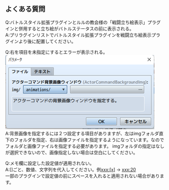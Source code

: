 ## よくある質問
Q:バトルスタイル拡張プラグインとルルの教会様の「戦闘立ち絵表示」プラグインと併用すると立ち絵がバトルステータスの前に表示される。  
A:プリラグインリストでバトルスタイル拡張プラグインを戦闘立ち絵表示プラグインより後に配置してください。  

Q:右を項目を未指定にするとエラーが表示される。  
![画像](img/q&a1.png)   
A:背景画像を指定するには２つ設定する項目がありますが、左はimgフォルダ直下のフォルダを指定、右は画像ファイルを指定するようになっています。なのでフォルダと画像ファイルを指定する必要があります。
imgフォルダの指定はなしが選択できないので、画像指定しない場合は空白にしてください。 

Q:メモ欄に設定した設定値が適用されない。  
A:[]ごと、数値、文字列を代入してください。例<xxx:[x]> → <xxx:20>  
一部のプラグインで設定値の前にスペースを入れると適用されない場合があります。  
